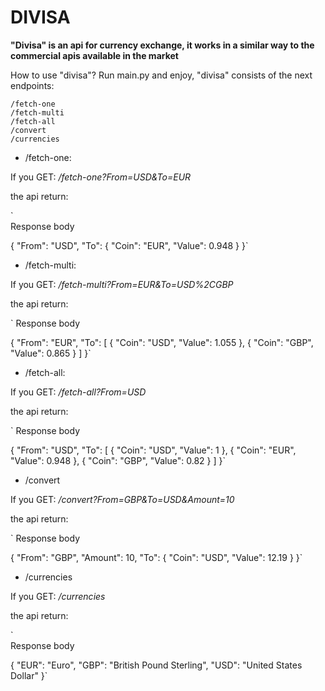 # DIVISA

**"Divisa" is an api for currency exchange, it works in a similar way to the commercial apis available in the market**

How to use "divisa"?
Run main.py and enjoy, "divisa" consists of the next endpoints:

``` [python]
/fetch-one
/fetch-multi
/fetch-all
/convert
/currencies
```



* /fetch-one:

If you GET: */fetch-one?From=USD&To=EUR*

the api return:

`	
Response body

{
  "From": "USD",
  "To": {
    "Coin": "EUR",
    "Value": 0.948
  }
}`


* /fetch-multi:

If you GET: */fetch-multi?From=EUR&To=USD%2CGBP*

the api return:

`
Response body

{
  "From": "EUR",
  "To": [
    {
      "Coin": "USD",
      "Value": 1.055
    },
    {
      "Coin": "GBP",
      "Value": 0.865
    }
  ]
}`

* /fetch-all:

If you GET: */fetch-all?From=USD*

the api return:

`
Response body

{
  "From": "USD",
  "To": [
    {
      "Coin": "USD",
      "Value": 1
    },
    {
      "Coin": "EUR",
      "Value": 0.948
    },
    {
      "Coin": "GBP",
      "Value": 0.82
    }
  ]
}`

* /convert

If you GET: */convert?From=GBP&To=USD&Amount=10*

the api return: 

`
Response body

{
  "From": "GBP",
  "Amount": 10,
  "To": {
    "Coin": "USD",
    "Value": 12.19
  }
}`

* /currencies

If you GET: */currencies*

the api return: 

`	
Response body

{
  "EUR": "Euro",
  "GBP": "British Pound Sterling",
  "USD": "United States Dollar"
}`


